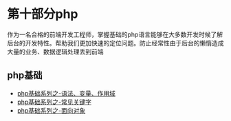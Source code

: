 # 第十部分php

 作为一名合格的前端开发工程师，掌握基础的php语言能够在大多数开发时候了解后台的开发特性。帮助我们更加快速的定位问题。防止经常性由于后台的懒惰造成大量的业务、数据逻辑处理丢到前端<br/>

 <!-- <image src="https://github.com/MarsPen/-notes-summary/blob/master/images/php.png" width="550"></image> -->


## php基础

* [php基础系列之-语法、变量、作用域][1]
* [php基础系列之-常见关键字][2]
* [php基础系列之-面向对象][3]


[1]: https://github.com/4sean/4sean.github.io/tree/master/pages/php/base.md
[2]: https://github.com/4sean/4sean.github.io/tree/master/pages/php/method.md
[3]: https://github.com/4sean/4sean.github.io/tree/master/pages/php/oop.md